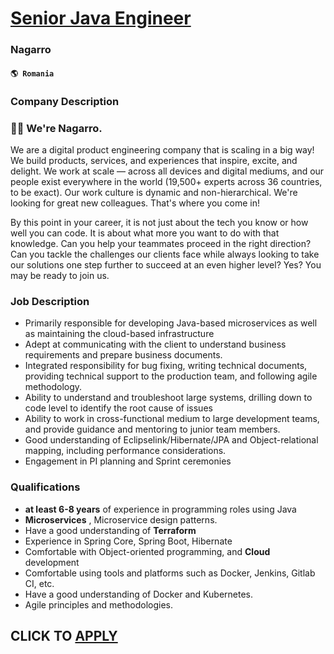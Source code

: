 # [Senior Java Engineer](https://www.remotewlb.com/apply/senior-java-engineer-71250)  
### Nagarro  
#### `🌎 Romania`  

### Company Description

### 👋🏼 We're Nagarro.

We are a digital product engineering company that is scaling in a big way! We build products, services, and experiences that inspire, excite, and delight. We work at scale — across all devices and digital mediums, and our people exist everywhere in the world (19,500+ experts across 36 countries, to be exact). Our work culture is dynamic and non-hierarchical. We're looking for great new colleagues. That's where you come in!

By this point in your career, it is not just about the tech you know or how well you can code. It is about what more you want to do with that knowledge. Can you help your teammates proceed in the right direction? Can you tackle the challenges our clients face while always looking to take our solutions one step further to succeed at an even higher level? Yes? You may be ready to join us.

### Job Description

  * Primarily responsible for developing Java-based microservices as well as maintaining the cloud-based infrastructure
  * Adept at communicating with the client to understand business requirements and prepare business documents.
  * Integrated responsibility for bug fixing, writing technical documents, providing technical support to the production team, and following agile methodology.
  * Ability to understand and troubleshoot large systems, drilling down to code level to identify the root cause of issues
  * Ability to work in cross-functional medium to large development teams, and provide guidance and mentoring to junior team members.
  * Good understanding of Eclipselink/Hibernate/JPA and Object-relational mapping, including performance considerations.
  * Engagement in PI planning and Sprint ceremonies

### Qualifications

  *  **at least 6-8 years** of experience in programming roles using Java
  *  **Microservices** , Microservice design patterns.
  * Have a good understanding of **Terraform**
  * Experience in Spring Core, Spring Boot, Hibernate
  * Comfortable with Object-oriented programming, and **Cloud** development
  * Comfortable using tools and platforms such as Docker, Jenkins, Gitlab CI, etc.
  * Have a good understanding of Docker and Kubernetes. 
  * Agile principles and methodologies.

  
## CLICK TO [APPLY](https://www.remotewlb.com/apply/senior-java-engineer-71250)

